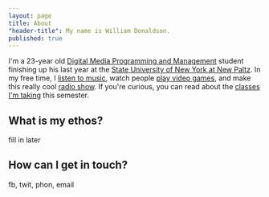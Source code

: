 ```yaml
---
layout: page
title: About
"header-title": My name is William Donaldson.
published: true
---
```


I'm a 23-year old [Digital Media Programming and Management](http://www.newpaltz.edu/ugc/las/comm_media/major_dmprog-mgmt.html) student finishing up his last year at the [State University of New York at New Paltz](http://newpaltz.edu/). In my free time, I [listen to music](http://last.fm/user/nukumi), watch people [play video games](http://twitch.tv), and make this really cool [radio show](http://drifts.fm/). If you're curious, you can read about the [classes I'm taking](/school/) this semester.

## What is my ethos?
fill in later

## How can I get in touch?
fb, twit, phon, email